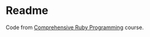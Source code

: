 # Readme

Code from [Comprehensive Ruby Programming](https://www.udemy.com/course/comprehensive-ruby-programming-tutorial/) course. 
